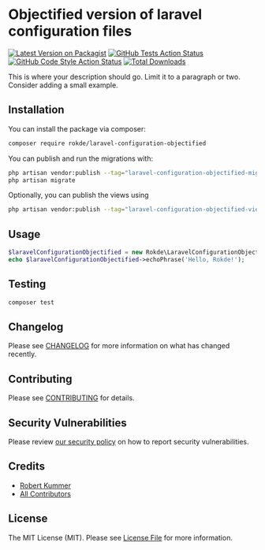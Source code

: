 # Objectified version of laravel configuration files

[![Latest Version on Packagist](https://img.shields.io/packagist/v/rokde/laravel-configuration-objectified.svg?style=flat-square)](https://packagist.org/packages/rokde/laravel-configuration-objectified)
[![GitHub Tests Action Status](https://img.shields.io/github/actions/workflow/status/rokde/laravel-configuration-objectified/run-tests.yml?branch=main&label=tests&style=flat-square)](https://github.com/rokde/laravel-configuration-objectified/actions?query=workflow%3Arun-tests+branch%3Amain)
[![GitHub Code Style Action Status](https://img.shields.io/github/actions/workflow/status/rokde/laravel-configuration-objectified/fix-php-code-style-issues.yml?branch=main&label=code%20style&style=flat-square)](https://github.com/rokde/laravel-configuration-objectified/actions?query=workflow%3A"Fix+PHP+code+style+issues"+branch%3Amain)
[![Total Downloads](https://img.shields.io/packagist/dt/rokde/laravel-configuration-objectified.svg?style=flat-square)](https://packagist.org/packages/rokde/laravel-configuration-objectified)

This is where your description should go. Limit it to a paragraph or two. Consider adding a small example.

## Installation

You can install the package via composer:

```bash
composer require rokde/laravel-configuration-objectified
```

You can publish and run the migrations with:

```bash
php artisan vendor:publish --tag="laravel-configuration-objectified-migrations"
php artisan migrate
```

Optionally, you can publish the views using

```bash
php artisan vendor:publish --tag="laravel-configuration-objectified-views"
```

## Usage

```php
$laravelConfigurationObjectified = new Rokde\LaravelConfigurationObjectified();
echo $laravelConfigurationObjectified->echoPhrase('Hello, Rokde!');
```

## Testing

```bash
composer test
```

## Changelog

Please see [CHANGELOG](CHANGELOG.md) for more information on what has changed recently.

## Contributing

Please see [CONTRIBUTING](CONTRIBUTING.md) for details.

## Security Vulnerabilities

Please review [our security policy](../../security/policy) on how to report security vulnerabilities.

## Credits

- [Robert Kummer](https://github.com/rokde)
- [All Contributors](../../contributors)

## License

The MIT License (MIT). Please see [License File](LICENSE.md) for more information.

